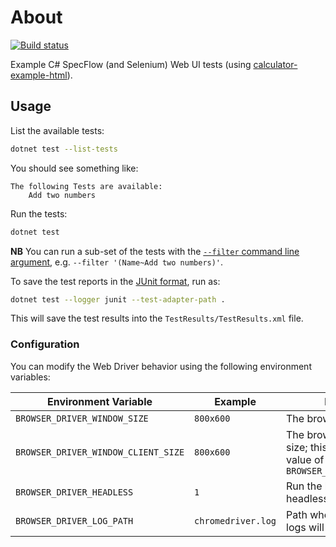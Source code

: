 ﻿# About

[![Build status](https://github.com/rgl/HelloSpecFlowSeleniumWebDriver/workflows/Build/badge.svg)](https://github.com/rgl/HelloSpecFlowSeleniumWebDriver/actions?query=workflow%3ABuild)

Example C# SpecFlow (and Selenium) Web UI tests (using [calculator-example-html](https://github.com/rgl/calculator-example-html)).

## Usage

List the available tests:

```bash
dotnet test --list-tests
```

You should see something like:

```plain
The following Tests are available:
    Add two numbers
```

Run the tests:

```bash
dotnet test
```

**NB** You can run a sub-set of the tests with the [`--filter` command line argument](https://docs.microsoft.com/en-us/dotnet/core/tools/dotnet-test#filter-option-details),
e.g. `--filter '(Name~Add two numbers)'`.

To save the test reports in the [JUnit format](https://github.com/spekt/junit.testlogger#usage), run as:

```bash
dotnet test --logger junit --test-adapter-path .
```

This will save the test results into the `TestResults/TestResults.xml` file.

### Configuration

You can modify the Web Driver behavior using the following environment variables:

| Environment Variable | Example | Description |
|----------------------|---------|-------------|
| `BROWSER_DRIVER_WINDOW_SIZE` | `800x600` | The browser window size |
| `BROWSER_DRIVER_WINDOW_CLIENT_SIZE` | `800x600` | The browser client area size; this overrides the value of `BROWSER_DRIVER_WINDOW_SIZE` |
| `BROWSER_DRIVER_HEADLESS` | `1` | Run the browser in headless mode |
| `BROWSER_DRIVER_LOG_PATH` | `chromedriver.log` | Path where the web driver logs will be saved |
